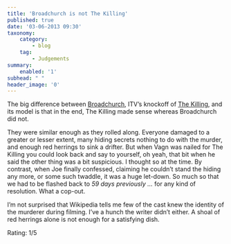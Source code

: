 ```yaml
---
title: 'Broadchurch is not The Killing'
published: true
date: '03-06-2013 09:30'
taxonomy:
    category:
        - blog
    tag:
        - Judgements
summary:
    enabled: '1'
subhead: " "
header_image: '0'
---
```

The big difference between [Broadchurch](https://en.wikipedia.org/wiki/Broadchurch), ITV’s knockoff of [The Killing](https://en.wikipedia.org/wiki/The_Killing_(Danish_TV_series)), and its model is that in the end, The Killing made sense whereas Broadchurch did not. 

They were similar enough as they rolled along. Everyone damaged to a greater or lesser extent, many hiding secrets nothing to do with the murder, and enough red herrings to sink a drifter. But when Vagn was nailed for The Killing you could look back and say to yourself, oh yeah, that bit when he said the other thing was a bit suspicious. I thought so at the time. By contrast, when Joe finally confessed, claiming he couldn’t stand the hiding any more, or some such twaddle, it was a huge let-down. So much so that we had to be flashed back to *59 days previously ...* for any kind of resolution. What a cop-out.

I’m not surprised that Wikipedia tells me few of the cast knew the identity of the murderer during filming. I’ve a hunch the writer didn’t either. A shoal of red herrings alone is not enough for a satisfying dish.

Rating: 1/5